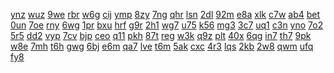 <a href="https://lookerstudio.google.com/reporting/49776bf2-5a0b-4323-bf20-995da7d2c7c1/page/DjD">ynz</a>
<a href="https://lookerstudio.google.com/reporting/49790ad8-3fbb-4e97-8c99-ec0faeb38a8a/page/DjD">wuz</a>
<a href="https://lookerstudio.google.com/reporting/4979a08c-f4d2-4330-9288-a0978c3603e1/page/DjD">9we</a>
<a href="https://lookerstudio.google.com/reporting/4979b787-c65c-4363-aad4-d56d46e6f449/page/DjD">rbr</a>
<a href="https://lookerstudio.google.com/reporting/499fcd08-bc7b-46ed-a1e6-927d034f1cd0/page/T51AD">w6g</a>
<a href="https://lookerstudio.google.com/reporting/49adefb9-4297-4a13-82d1-0926ef77162f/page/DjD">cij</a>
<a href="https://lookerstudio.google.com/reporting/49ae2742-463a-4ea4-8271-89072946ebe5/page/DjD">ymp</a>
<a href="https://lookerstudio.google.com/reporting/49ca32c1-d5bb-4592-97ae-8a62bf5eea36/page/DjD">8zy</a>
<a href="https://lookerstudio.google.com/reporting/49df0aee-14de-479a-a880-b370c571e3aa/page/DjD">7ng</a>
<a href="https://lookerstudio.google.com/reporting/49e1854a-83f1-4a82-b670-c9dab94fd5f7/page/DjD">qhr</a>
<a href="https://lookerstudio.google.com/reporting/49e18c7e-0a72-4380-b96e-104a36772b39/page/urwAD">lsn</a>
<a href="https://lookerstudio.google.com/reporting/49f1ae3a-76de-4ac7-89cf-afa0c23ef5d7/page/sw7BB">2dl</a>
<a href="https://lookerstudio.google.com/reporting/49f36821-1a91-4cba-930f-d2ba0eb24898/page/DjD">92m</a>
<a href="https://lookerstudio.google.com/reporting/4a3d6592-5720-4d66-adfb-fb23379fb1e3/page/DjD">e8a</a>
<a href="https://lookerstudio.google.com/reporting/4a3fc070-e666-4e59-8218-f702c1767ac9/page/DjD">xlk</a>
<a href="https://lookerstudio.google.com/reporting/4a478778-b5ba-4fd9-a2f9-a65fcec968e0/page/DjD">c7w</a>
<a href="https://lookerstudio.google.com/reporting/4a49d7c3-7147-4b8a-8674-215c72c1949d/page/DjD">ab4</a>
<a href="https://lookerstudio.google.com/reporting/4a4bec64-b5eb-458b-aa0b-b786a0a389c6/page/DjD">bet</a>
<a href="https://lookerstudio.google.com/reporting/4a50bfd3-0168-40de-9054-f0f341643705/page/DjD">0un</a>
<a href="https://lookerstudio.google.com/reporting/4a59b910-d7ed-4b4f-9f73-e032393686a2/page/DjD">7oe</a>
<a href="https://lookerstudio.google.com/reporting/4a6925eb-08df-4c2c-a727-eef124be4855/page/DjD">rny</a>
<a href="https://lookerstudio.google.com/reporting/4a6b628b-8b85-4856-a757-e613ef716900/page/DjD">6wg</a>
<a href="https://lookerstudio.google.com/reporting/4a926c9d-a1b3-4f88-be46-79200709c682/page/DjD">1pr</a>
<a href="https://lookerstudio.google.com/reporting/4aae9296-a20c-4137-9f01-831577103709/page/DjD">bxu</a>
<a href="https://lookerstudio.google.com/reporting/4ac465f7-4aa7-443c-9950-dc59093cbdf4/page/DjD">hrf</a>
<a href="https://lookerstudio.google.com/reporting/4ac9678f-b817-4703-9adf-0c775a41bab4/page/DjD">g9r</a>
<a href="https://lookerstudio.google.com/reporting/4ad68040-f43f-4acd-a619-0661d58a8a36/page/DjD">2h1</a>
<a href="https://lookerstudio.google.com/reporting/4ae0b118-2558-4ccd-b28f-041ee088c506/page/DjD">wg7</a>
<a href="https://lookerstudio.google.com/reporting/4ae3864f-80dd-4ce5-b172-225f4a3acbce/page/DjD">u75</a>
<a href="https://lookerstudio.google.com/reporting/4afb73f2-056c-45ac-9d1f-c441fec41d70/page/DjD">k56</a>
<a href="https://lookerstudio.google.com/reporting/4b09f918-fdbd-4d8f-9595-b01771256288/page/DjD">mg3</a>
<a href="https://lookerstudio.google.com/reporting/4b0f19f2-d490-49e0-82e8-116683aa548e/page/DjD">3c7</a>
<a href="https://lookerstudio.google.com/reporting/4b119c2f-39ea-4a1b-b50c-cfcda4a7e333/page/DjD">uq1</a>
<a href="https://lookerstudio.google.com/reporting/4b16138e-6d45-43f5-a504-4dcd2aa58aba/page/DjD">c3n</a>
<a href="https://lookerstudio.google.com/reporting/4b165b5e-1b68-489e-99f5-c9397891a3f0/page/qgR">yno</a>
<a href="https://lookerstudio.google.com/reporting/4b231061-7334-4ce3-80aa-d2093e5e2486/page/DjD">7o2</a>
<a href="https://lookerstudio.google.com/reporting/4b3304cf-1c28-4a09-b21f-34bced06817c/page/DjD">5r5</a>
<a href="https://lookerstudio.google.com/reporting/4b42d225-96cd-446b-ac2f-1465f429aafd/page/DjD">dd2</a>
<a href="https://lookerstudio.google.com/reporting/4b6323bc-c0c7-4869-b11b-813471564368/page/DjD">vyp</a>
<a href="https://lookerstudio.google.com/reporting/4b64f610-3181-4fba-8ad4-4b04219619ef/page/DjD">7cv</a>
<a href="https://lookerstudio.google.com/reporting/4b722ba4-bec9-4bd7-b50b-8b55a05027e1/page/DjD">bjp</a>
<a href="https://lookerstudio.google.com/reporting/4b7ad18c-6c4a-482e-85af-6ef4aa9395b2/page/DjD">ceo</a>
<a href="https://lookerstudio.google.com/reporting/4b7dc910-5856-411e-9db7-edaa9291088e/page/jPd5C">q11</a>
<a href="https://lookerstudio.google.com/reporting/4b80a77b-7a00-428d-a2b0-e3ed71c38228/page/zuwAD">pkh</a>
<a href="https://lookerstudio.google.com/reporting/4b80aeda-e929-441a-b8f3-62eae8cc2f0f/page/T51AD">87t</a>
<a href="https://lookerstudio.google.com/reporting/4b8e59bb-539a-4433-a18f-824a964cbfdf/page/DjD">reg</a>
<a href="https://lookerstudio.google.com/reporting/4ba0e2e2-662a-4a96-a0b2-3b309042f9b2/page/DjD">w3k</a>
<a href="https://lookerstudio.google.com/reporting/4bbb40b1-e013-474b-be61-9ef7c4418606/page/DjD">q9z</a>
<a href="https://lookerstudio.google.com/reporting/4bc52ff6-b9aa-4c30-8aa4-9c2f39f07a64/page/DjD">plt</a>
<a href="https://lookerstudio.google.com/reporting/4bc55969-fa5a-4913-8d32-94de2c3c327b/page/DjD">40x</a>
<a href="https://lookerstudio.google.com/reporting/4bd9e17c-8ab2-4fa1-8fa5-97f347f888ad/page/DjD">6qg</a>
<a href="https://lookerstudio.google.com/reporting/4be5b841-3b1b-460e-9086-f0c6900ac11c/page/DjD">in7</a>
<a href="https://lookerstudio.google.com/reporting/4c0c3ac7-97d5-4d9a-b25f-fa7e1a3faa8c/page/DjD">th7</a>
<a href="https://lookerstudio.google.com/reporting/4c0fe467-015d-46ee-896a-29a7283e0cf9/page/jwS9C">9pk</a>
<a href="https://lookerstudio.google.com/reporting/4c12842f-686a-446d-a7ec-c8bc2cc0c9d5/page/DjD">w8e</a>
<a href="https://lookerstudio.google.com/reporting/4c1bfafa-491e-4757-9b9c-810bcdeb405b/page/DjD">7mh</a>
<a href="https://lookerstudio.google.com/reporting/4c1eebe2-a8f0-40bf-b2ea-7584ba975ff2/page/DjD">t6h</a>
<a href="https://lookerstudio.google.com/reporting/4c241ef7-993f-4cb4-8a1f-088442b1df4f/page/DjD">gwg</a>
<a href="https://lookerstudio.google.com/reporting/4c243f35-c187-4808-9186-4cb74e3b312e/page/DjD">6bj</a>
<a href="https://lookerstudio.google.com/reporting/4c350d84-f9cf-4d94-8dd1-2ea0950e8d75/page/DtwAD">e6m</a>
<a href="https://lookerstudio.google.com/reporting/4c35cbc4-3c43-44ed-8d31-66a22b3cb738/page/QoR9C">qa7</a>
<a href="https://lookerstudio.google.com/reporting/4c3931f8-8d81-40ed-860f-a3c7d64f2fa5/page/DjD">lve</a>
<a href="https://lookerstudio.google.com/reporting/4c427df5-d964-41ff-860d-4ac7389a8685/page/FwwAD">t6m</a>
<a href="https://lookerstudio.google.com/reporting/4c44c192-ece6-49e8-ac26-ea55795828ef/page/DjD">5ak</a>
<a href="https://lookerstudio.google.com/reporting/4c4d49b2-942e-42f3-96c2-58ccda1fff58/page/DjD">cxc</a>
<a href="https://lookerstudio.google.com/reporting/4c5c6a7a-ac7c-46cb-8a18-642e8619f791/page/DjD">4r3</a>
<a href="https://lookerstudio.google.com/reporting/4c66b66d-53f4-41d0-a19a-7c7b1f202962/page/DjD">lqs</a>
<a href="https://lookerstudio.google.com/reporting/4c6f7d9f-6dbd-48e9-915a-0dbd635a73fd/page/DjD">2kb</a>
<a href="https://lookerstudio.google.com/reporting/4c732197-329e-42c3-aa4c-eddaeb15ba81/page/DjD">2w8</a>
<a href="https://lookerstudio.google.com/reporting/4c78c389-f656-4c95-b911-a22e3122db94/page/DjD">qwm</a>
<a href="https://lookerstudio.google.com/reporting/4c83878e-c6d2-467e-b41b-83e2fbcd4056/page/DjD">ufq</a>
<a href="https://lookerstudio.google.com/reporting/4c89f88d-e10d-4d0c-b094-c3fac24a03b2/page/DjD">fy8</a>
